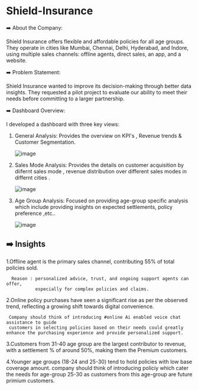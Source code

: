 # Shield-Insurance

➡️ About the Company:

Shield Insurance offers flexible and affordable policies for all age groups. They operate in cities like Mumbai, Chennai, Delhi, Hyderabad, and Indore, using multiple sales channels: offline agents, direct sales, an app, and a 
website.

➡️ Problem Statement:

Shield Insurance wanted to improve its decision-making through better data insights. They requested a pilot project to evaluate our ability to meet their needs before committing to a larger partnership.


➡️ Dashboard Overview:

I developed a dashboard with three key views:

1. General Analysis: Provides the overview on KPI's , Revenue trends & Customer Segmentation.

   ![image](https://github.com/user-attachments/assets/4bc610b2-9950-4c5e-8e5f-a8c698cff103)


2. Sales Mode Analysis: Provides the details on customer acquisition by diifernt sales mode , revenue distribution over different sales modes in differnt cities .

   ![image](https://github.com/user-attachments/assets/2ef47d08-cf70-45ea-9af6-9bbbebaa9a9a)


3. Age Group Analysis: Focused on providing age-group specific analysis which include providing insights on expected settlements, policy preference ,etc..

   ![image](https://github.com/user-attachments/assets/7dcf5ac9-44fa-4fa3-83a0-231d0d6c2d56)


## ➡️ Insights 

1.Offline agent is the primary sales channel, contributing 55% of total policies sold.

      Reason : personalized advice, trust, and ongoing support agents can offer, 
               especially for complex policies and claims.

2.Online policy purchases have seen a significant rise as per the observed trend, reflecting a growing shift towards digital convenience.

     Company should think of introducing #online Ai enabled voice chat assistance to guide 
     customers in selecting policies based on their needs could greatly enhance the purchasing experience and provide personalized support.

3.Customers from 31-40 age group are the largest contributor to revenue, with a settlement % of around 50%, making them the Premium customers.

4.Younger age groups (18-24 and 25-30) tend to hold policies with low base coverage amount.
   company should think of introducing policiy which cater the needs for age-group 25-30 as customers from this age-group are future primium customers.
   


